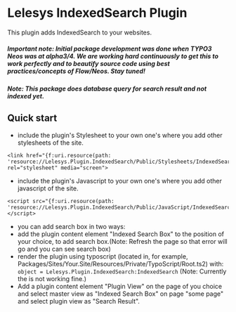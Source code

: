 Lelesys IndexedSearch Plugin
======================

This plugin adds IndexedSearch to your websites.

##### Important note: Initial package development was done when TYPO3 Neos was at alpha3/4. We are working hard continuously to get this to work perfectly and to beautify source code using best practices/concepts of Flow/Neos. Stay tuned!

##### Note: This package does database query for search result and not indexed yet.

Quick start
-----------

* include the plugin's Stylesheet to your own one's where you add other stylesheets of the site.

```
<link href="{f:uri.resource(path: 'resource://Lelesys.Plugin.IndexedSearch/Public/Stylesheets/IndexedSearch.css')}" rel="stylesheet" media="screen">
```

* include the plugin's Javascript to your own one's where you add other javascript of the site.

```
<script src="{f:uri.resource(path: 'resource://Lelesys.Plugin.IndexedSearch/Public/JavaScript/IndexedSearch.js')}"></script>
```

* you can add search box in two ways:
 *  add the plugin content element "Indexed Search Box" to the position of your choice, to add search box.(Note: Refresh the page so that error will go and you can see search box)
 * render the plugin using typoscript (located in, for example, Packages/Sites/Your.Site/Resources/Private/TypoScript/Root.ts2) with:
  ` object = Lelesys.Plugin.IndexedSearch:IndexedSearch` (Note: Currently the is not working fine.)
* Add a plugin content element "Plugin View" on the page of you choice and select master view as "Indexed Search Box" on page "some page" and select plugin view as "Search Result".


